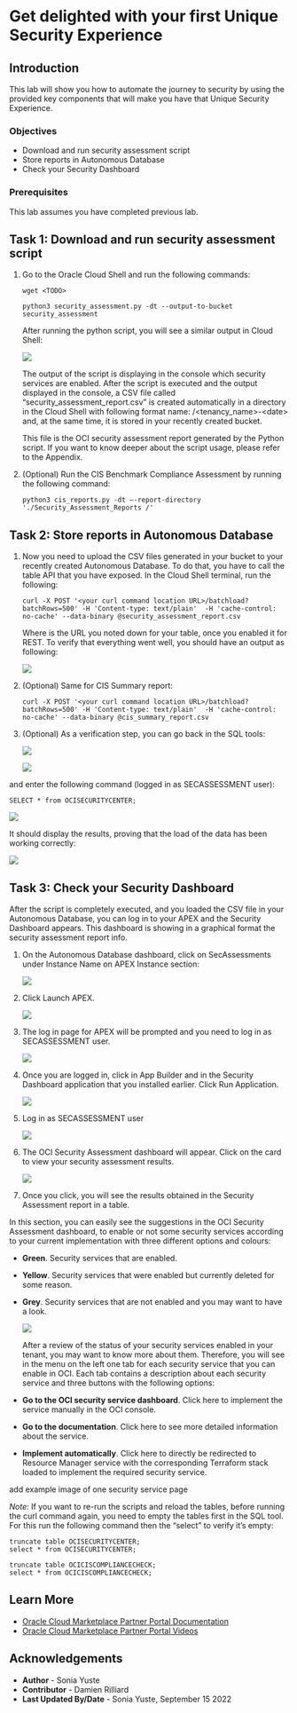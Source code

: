 # Get delighted with your first Unique Security Experience

## Introduction
This lab will show you how to automate the journey to security by using the provided key components that will make you have that Unique Security Experience.

### Objectives
- Download and run security assessment script
- Store reports in Autonomous Database
- Check your Security Dashboard


### Prerequisites
This lab assumes you have completed previous lab.

## Task 1: Download and run security assessment script

1.	Go to the Oracle Cloud Shell and run the following commands:


    ```
    wget <TODO>
    ```

    ```
    python3 security_assessment.py -dt --output-to-bucket security_assessment
    ```

    After running the python script, you will see a similar output in Cloud Shell:

    ![](images/execute1.png)

    The output of the script is displaying in the console which security services are enabled. After the script is executed and the output displayed in the console, a CSV file called “security\_assessment\_report.csv” is created automatically in a directory in the Cloud Shell with following format name: /<tenancy\_name\>\-<date\> and, at the same time, it is stored in your recently created bucket.

    This file is the OCI security assessment report generated by the Python script. If you want to know deeper about the script usage, please refer to the Appendix.


2. (Optional) Run the CIS Benchmark Compliance Assessment by running the following command:

    ````
    python3 cis_reports.py -dt –-report-directory './Security_Assessment_Reports /'
    ````  

## Task 2: Store reports in Autonomous Database

1. Now you need to upload the CSV files generated in your bucket to your recently created Autonomous Database. To do that, you have to call the table API that you have exposed. In the Cloud Shell terminal, run the following:

    ````
    curl -X POST '<your curl command location URL>/batchload?batchRows=500' -H 'Content-type: text/plain'  -H 'cache-control: no-cache' --data-binary @security_assessment_report.csv
    ````

    Where <your curl command location URL> is the URL you noted down for your table, once you enabled it for REST.
    To verify that everything went well, you should have an output as following:

    ![](images/execute2.png)

2. (Optional) Same for CIS Summary report:

    ````
    curl -X POST '<your curl command location URL>/batchload?batchRows=500' -H 'Content-type: text/plain'  -H 'cache-control: no-cache' --data-binary @cis_summary_report.csv
    ````

3. (Optional) As a verification step, you can go back in the SQL tools:  

      ![](images/execute3.png)

      ![](images/execute4.png)

and enter the following command (logged in as SECASSESSMENT user):

```
SELECT * from OCISECURITYCENTER;
```


  ![](images/execute5.png)

It should display the results, proving that the load of the data has been working correctly:

  ![](images/execute6.png)



## Task 3: Check your Security Dashboard

After the script is completely executed, and you loaded the CSV file in your Autonomous Database, you can log in to your APEX and the Security Dashboard appears. This dashboard is showing in a graphical format the security assessment report info.

1.	On the Autonomous Database dashboard, click on SecAssessments under Instance Name on APEX Instance section:

    ![](images/execute7.png)

2.	Click Launch APEX.

    ![](images/execute8.png)

3. The log in page for APEX will be prompted and you need to log in as SECASSESSMENT user.

    ![](images/execute9.png)

4. Once you are logged in, click in App Builder and in the Security Dashboard application that you installed earlier. Click Run Application.

    ![](images/execute10.png)

5. Log in as SECASSESSMENT user

    ![](images/execute11.png)

6. The OCI Security Assessment dashboard will appear. Click on the card to view your security assessment results.

    ![](images/execute12.png)


7. Once you click, you will see the results obtained in the Security Assessment report in a table.

  In this section, you can easily see the suggestions in the OCI Security Assessment dashboard, to enable or not some security services according to your current implementation with three different options and colours:

  *	**Green**. Security services that are enabled.
  *	**Yellow**. Security services that were enabled but currently deleted for some reason.
  *	**Grey**. Security services that are not enabled and you may want to have a look.

    ![](images/execute13.png)

    After a review of the status of your security services enabled in your tenant, you may want to know more about them. Therefore, you will see in the menu on the left one tab for each security service that you can enable in OCI. Each tab contains a description about each security service and three buttons with the following options:

*	**Go to the OCI security service dashboard**. Click here to implement the service manually in the OCI console.
*	**Go to the documentation**. Click here to see more detailed information about the service.
*	**Implement automatically**. Click here to directly be redirected to Resource Manager service with the corresponding Terraform stack loaded to implement the required security service.

  <TODO> add example image of one security service page

  *Note:* If you want to re-run the scripts and reload the tables, before running the curl command again, you need to empty the tables first in the SQL tool. For this run the following command then the “select” to verify it’s empty:

````
truncate table OCISECURITYCENTER;
select * from OCISECURITYCENTER;
````
````
truncate table OCICISCOMPLIANCECHECK;
select * from OCICISCOMPLIANCECHECK;
````



## Learn More
* [Oracle Cloud Marketplace Partner Portal Documentation](https://docs.oracle.com/en/cloud/marketplace/partner-portal/index.html)
* [Oracle Cloud Marketplace Partner Portal Videos](https://docs.oracle.com/en/cloud/marketplace/partner-portal/videos.html)


## Acknowledgements
* **Author** - Sonia Yuste
* **Contributor** - Damien Rilliard 
* **Last Updated By/Date** - Sonia Yuste, September 15 2022
